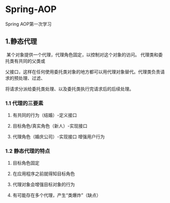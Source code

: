 # Spring-AOP
Spring AOP第一次学习

## 1.静态代理

​	某个对象提供一个代理，代理角色固定，以控制对这个对象的访问。 代理类和委托类有共同的父类或

父接口，这样在任何使用委托类对象的地方都可以用代理对象替代。代理类负责请求的预处理、过滤、

将请求分派给委托类处理、以及委托类执行完请求后的后续处理。

### 1.1 代理的三要素

1. 有共同的行为（结婚）-定义接口

2. 目标角色/真实角色（新人）-实现接口

3. 代理角色（婚庆公司）-实现接口 增强用户行为

### 1.2 静态代理的特点

1. 目标角色固定

2. 在应用程序之前就得知目标角色

3. 代理对象会增强目标对象的行为

4. 有可能存在多个代理，产生“类爆炸”（缺点）

​	
